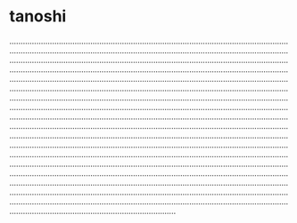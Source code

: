 # tanoshi

..................................................................................................................................................................................................................................................................................................................................................................................................................................................................................................................................................................................................................................................................................................................................................................................................................................................................................................................................................................................................................................................................................................................................................................................................................................................................................................................................................................................................................................................................................................................................................................................................................................................................................................................................................................................................................................................................................................................................................................................................................................................................................................................................................................................................................................................................................................................................................................................................